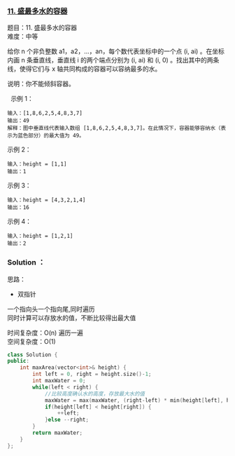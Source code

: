 ### [11. 盛最多水的容器](https://leetcode-cn.com/problems/container-with-most-water/)

题目：11. 盛最多水的容器  
难度：中等

给你 n 个非负整数 a1，a2，...，an，每个数代表坐标中的一个点 (i, ai) 。在坐标内画 n 条垂直线，垂直线 i 的两个端点分别为 (i, ai) 和 (i, 0) 。找出其中的两条线，使得它们与 x 轴共同构成的容器可以容纳最多的水。

说明：你不能倾斜容器。

 
示例 1：
```
输入：[1,8,6,2,5,4,8,3,7]
输出：49 
解释：图中垂直线代表输入数组 [1,8,6,2,5,4,8,3,7]。在此情况下，容器能够容纳水（表示为蓝色部分）的最大值为 49。
```

示例 2：
```
输入：height = [1,1]
输出：1
```

示例 3：
```
输入：height = [4,3,2,1,4]
输出：16
```

示例 4：
```
输入：height = [1,2,1]
输出：2
```

### Solution ：

思路：

* 双指针

一个指向头一个指向尾,同时遍历  
同时计算可以存放水的值，不断比较得出最大值

时间复杂度：O(n)  遍历一遍  
空间复杂度：O(1)

```cpp
class Solution {
public:
    int maxArea(vector<int>& height) {
        int left = 0, right = height.size()-1;
        int maxWater = 0;
        while(left < right) {
            //比较高度确认水的高度，存放最大水的值
            maxWater = max(maxWater, (right-left) * min(height[left], height[right]));
            if(height[left] < height[right]) {
                ++left;
            }else --right;
        }
        return maxWater;
    }
};
```